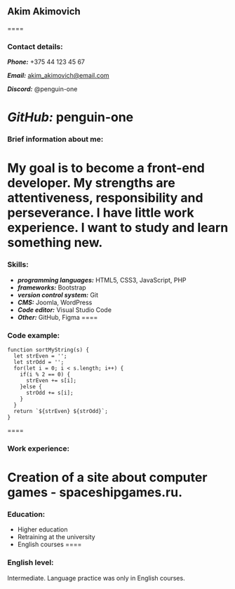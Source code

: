 ## Akim Akimovich
====


### Contact details:

***Phone:*** +375 44 123 45 67

***Email:*** akim_akimovich@email.com

***Discord:*** @penguin-one

***GitHub:*** penguin-one
====


### Brief information about me:
My goal is to become a front-end developer. My strengths are attentiveness, responsibility and perseverance. I have little work experience. I want to study and learn something new.
====


### Skills:
* ***programming languages:*** HTML5, CSS3, JavaScript, PHP
* ***frameworks:*** Bootstrap
* ***version control system:*** Git
* ***CMS:*** Joomla, WordPress
* ***Code editor:*** Visual Studio Code
* ***Other:*** GitHub, Figma
====


### Code example:
```
function sortMyString(s) {
  let strEven = '';
  let strOdd = '';
  for(let i = 0; i < s.length; i++) {
    if(i % 2 == 0) {
      strEven += s[i];
    }else {
      strOdd += s[i];
    }
  }
  return `${strEven} ${strOdd}`;
}
```
====


### Work experience:
Creation of a site about computer games - spaceshipgames.ru.
====


### Education:
* Higher education
* Retraining at the university
* English courses
====


### English level: 
Intermediate. Language practice was only in English courses.